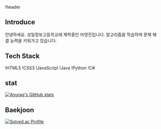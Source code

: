 !header

<h2>Introduce</h2>
안녕하세요. 성일정보고등학교에 재학중인 마영진입니다.
알고리즘을 학습하며 문제 해결 능력을 키워가고 있습니다.

<h2>Tech Stack</h2>

!HTML5
!CSS3
!JavaScript
!Java
!Python
!C#
 
<h2>stat</h2>

[![Anurag's GitHub stats](https://github-readme-stats.vercel.app/api?username=Zpflr1241)](https://github.com/anuraghazra/github-readme-stats)

<h2>Baekjoon</h2>

[![Solved.ac Profile](http://mazassumnida.wtf/api/generate_badge?boj=zpflr1241)](https://solved.ac/zpflr1241)

<!---
hyunH08/hyunH08 is a ✨ special ✨ repository because its `README.md` (this file) appears on your GitHub profile.
You can click the Preview link to take a look at your changes.
--->

